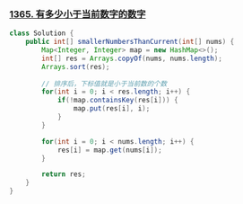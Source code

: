### [1365. 有多少小于当前数字的数字](https://leetcode.cn/problems/how-many-numbers-are-smaller-than-the-current-number/)



```java
class Solution {
    public int[] smallerNumbersThanCurrent(int[] nums) {
        Map<Integer, Integer> map = new HashMap<>();
        int[] res = Arrays.copyOf(nums, nums.length);
        Arrays.sort(res);
      
      	// 排序后，下标值就是小于当前数的个数
        for(int i = 0; i < res.length; i++) {
            if(!map.containsKey(res[i])) {
                map.put(res[i], i);
            }
        }

        for(int i = 0; i < nums.length; i++) {
            res[i] = map.get(nums[i]);
        }

        return res;
    }
}
```

